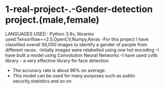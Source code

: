 # 1-real-project-.-Gender-detection project.(male,female)
LANGUAGES USED : Python 3.9v,
libraries used:Tensorflow==2.5,OpenCV,Numpy,Keras
-For this project I have classified overall 56,000 images to identify a gender of people from different races.
-Intially images were relabelled using one hot encoding
-I have built a model using Convolution Neural Networks
-I have used cvlib library - a very effective library for face detection
- The accuracy rate is about 96% on average.
- This model can be used for many purposes such as public security,statistics and so on.
 
 
